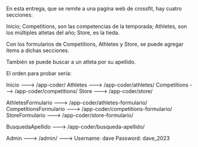 En esta entrega, que se remite a una pagína web de crossfit, hay cuatro secciones:

Inicio;
Competitions, son las competencias de la temporada;
Athletes, son los múltiples atletas del año;
Store, es la tieda.

Con los formularios de Competitions, Athletes y Store, se puede agregar ítems a dichas secciones. 

También se puede buscar a un atleta por su apellido.

El orden para probar sería:

Inicio ---> /app-coder/
Athletes ---> /app-coder/athletes/
Competitions ---> /app-coder/competitions/
Store ---> /app-coder/store/

AthletesFormulario ---> /app-coder/athletes-formulario/
CompetitionsFormulario ---> /app-coder/competitions-formulario/
StoreFormulario ---> /app-coder/store-formulario/

BusquedaApellido ---> /app-coder/busqueda-apellido/

Admin ---> /admin/ ---> Username: dave 
                        Password: dave_2023